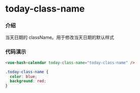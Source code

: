 # today-class-name

### 介绍

当天日期的 className。用于修改当天日期的默认样式

### 代码演示

```html
<vue-hash-calendar today-class-name="today-class-name" />
```

```css
.today-class-name {
  color: blue;
  background: red;
}
```
